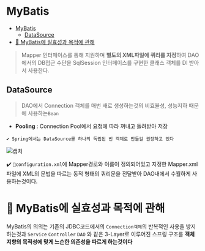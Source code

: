 
# MyBatis

<!-- @import "[TOC]" {cmd="toc" depthFrom=1 depthTo=6 orderedList=false} -->
<!-- code_chunk_output -->

* [MyBatis](#mybatis)
	* [DataSource](#datasource)
* [🌟 MyBatis에 실효성과 목적에 관해](#mybatis에-실효성과-목적에-관해)

<!-- /code_chunk_output -->

> Mapper 인터페이스를 통해 지원하며 **별도의 XML파일에 쿼리를 지정**하여
DAO에서의 DB접근 수단을 SqlSession 인터페이스를 구현한 클래스 객체를 DI 받아서 사용한다.

## DataSource
> DAO에서 Connection 객체를 매번 새로 생성하는것의 비효율성, 성능저하 때문에 사용하는`Bean`

- **Pooling** : Connection Pool에서 요청에 따라 꺼내고 돌려받아 저장

`✔️ Spring에서는 DataSource를 하나의 독립된 빈 객체로 만들길 권장하고 있다`

![캡처](https://i.imgur.com/GPMSjMn.png)

✔️ `📝configuration.xml`에 Mapper경로와 이름이 정의되어있고 지정한 Mapper.xml파일에 XML의 문법을 따르는
동적 형태의 쿼리문을 전달받아 DAO내에서 수월하게 사용하는것이다.

# 🌟 MyBatis에 실효성과 목적에 관해
MyBatis의 의의는 기존의 JDBC코드에서의 `Connection객체`의 반복적인 사용을 방지하는것과 `Service` `Controller` `DAO` 와 같은 3-Layer로 이루어진 스프링 구조를 **객체지향의 목적성에 맞게 느슨한 의존성을 따르게 하는것이다**

